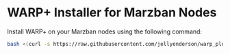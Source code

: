 # WARP+ Installer for Marzban Nodes

Install WARP+ on your Marzban nodes using the following command:

```bash
bash <(curl -s https://raw.githubusercontent.com/jellyenderson/warp_plus_installer/main/setup_warp.sh)
